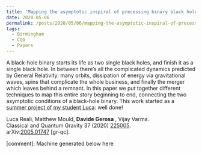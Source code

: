 ```yaml
---
title: 'Mapping the asymptotic inspiral of precessing binary black holes to their merger remnants'
date: 2020-05-06
permalink: /posts/2020/05/06/mapping-the-asymptotic-inspiral-of-precessing-binary-black-holes-to-their-merger-remnants
tags:
  - Birmingham
  - CQG
  - Papers
---
```


A black-hole binary starts its life as two single black holes, and finish it as a single black hole. In between there’s all the complicated dynamics predicted by General Relativity: many orbits, dissipation of energy via gravitational waves, spins that complicate the whole business, and finally the merger which leaves behind a remnant. In this paper we put together different techniques to map this entire story beginning to end, connecting the two asymptotic conditions of a black-hole binary. This work started as a [summer project of my student Luca](<../../../../../index.html?p=2649>): well done! 

Luca Reali, Matthew Mould, **Davide Gerosa** , Vijay Varma.  
Classical and Quantum Gravity 37 (2020) [225005](<https://iopscience.iop.org/article/10.1088/1361-6382/abb639/meta>).  
arXiv:[](<https://arxiv.org/abs/2005.01747>)[2005.01747](<https://arxiv.org/abs/2005.01747>) [gr-qc].

[comment]: Machine generated below here
